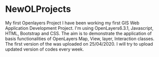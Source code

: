 # NewOLProjects
My first Openlayers Project
I have been working my first GIS Web Application Development Project. I'm using OpenLayers6.3.1, Javascript, HTML, Bootstrap and CSS.
The aim is to demonstrate the application of basis functionalities of OpenLayers Map, View, layer, Interaction classes.
The first version of the was uploaded on 25/04/2020. I will try to upload updated version of codes every week.
